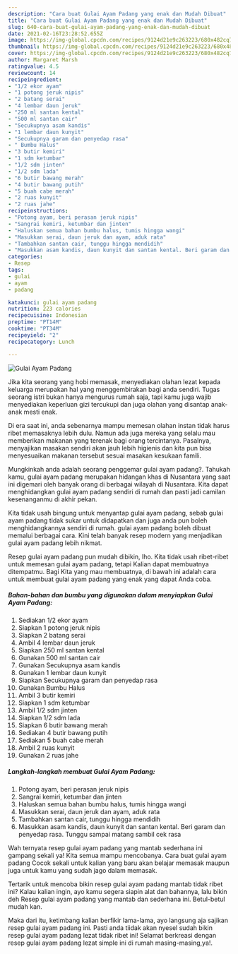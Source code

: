 ```yaml
---
description: "Cara buat Gulai Ayam Padang yang enak dan Mudah Dibuat"
title: "Cara buat Gulai Ayam Padang yang enak dan Mudah Dibuat"
slug: 640-cara-buat-gulai-ayam-padang-yang-enak-dan-mudah-dibuat
date: 2021-02-16T23:28:52.655Z
image: https://img-global.cpcdn.com/recipes/9124d21e9c263223/680x482cq70/gulai-ayam-padang-foto-resep-utama.jpg
thumbnail: https://img-global.cpcdn.com/recipes/9124d21e9c263223/680x482cq70/gulai-ayam-padang-foto-resep-utama.jpg
cover: https://img-global.cpcdn.com/recipes/9124d21e9c263223/680x482cq70/gulai-ayam-padang-foto-resep-utama.jpg
author: Margaret Marsh
ratingvalue: 4.5
reviewcount: 14
recipeingredient:
- "1/2 ekor ayam"
- "1 potong jeruk nipis"
- "2 batang serai"
- "4 lembar daun jeruk"
- "250 ml santan kental"
- "500 ml santan cair"
- "Secukupnya asam kandis"
- "1 lembar daun kunyit"
- "Secukupnya garam dan penyedap rasa"
- " Bumbu Halus"
- "3 butir kemiri"
- "1 sdm ketumbar"
- "1/2 sdm jinten"
- "1/2 sdm lada"
- "6 butir bawang merah"
- "4 butir bawang putih"
- "5 buah cabe merah"
- "2 ruas kunyit"
- "2 ruas jahe"
recipeinstructions:
- "Potong ayam, beri perasan jeruk nipis"
- "Sangrai kemiri, ketumbar dan jinten"
- "Haluskan semua bahan bumbu halus, tumis hingga wangi"
- "Masukkan serai, daun jeruk dan ayam, aduk rata"
- "Tambahkan santan cair, tunggu hingga mendidih"
- "Masukkan asam kandis, daun kunyit dan santan kental. Beri garam dan penyedap rasa. Tunggu sampai matang sambil cek rasa"
categories:
- Resep
tags:
- gulai
- ayam
- padang

katakunci: gulai ayam padang 
nutrition: 223 calories
recipecuisine: Indonesian
preptime: "PT14M"
cooktime: "PT34M"
recipeyield: "2"
recipecategory: Lunch

---
```



![Gulai Ayam Padang](https://img-global.cpcdn.com/recipes/9124d21e9c263223/680x482cq70/gulai-ayam-padang-foto-resep-utama.jpg)

Jika kita seorang yang hobi memasak, menyediakan olahan lezat kepada keluarga merupakan hal yang menggembirakan bagi anda sendiri. Tugas seorang istri bukan hanya mengurus rumah saja, tapi kamu juga wajib menyediakan keperluan gizi tercukupi dan juga olahan yang disantap anak-anak mesti enak.

Di era  saat ini, anda sebenarnya mampu memesan olahan instan tidak harus ribet memasaknya lebih dulu. Namun ada juga mereka yang selalu mau memberikan makanan yang terenak bagi orang tercintanya. Pasalnya, menyajikan masakan sendiri akan jauh lebih higienis dan kita pun bisa menyesuaikan makanan tersebut sesuai masakan kesukaan famili. 



Mungkinkah anda adalah seorang penggemar gulai ayam padang?. Tahukah kamu, gulai ayam padang merupakan hidangan khas di Nusantara yang saat ini digemari oleh banyak orang di berbagai wilayah di Nusantara. Kita dapat menghidangkan gulai ayam padang sendiri di rumah dan pasti jadi camilan kesenanganmu di akhir pekan.

Kita tidak usah bingung untuk menyantap gulai ayam padang, sebab gulai ayam padang tidak sukar untuk didapatkan dan juga anda pun boleh menghidangkannya sendiri di rumah. gulai ayam padang boleh dibuat memalui berbagai cara. Kini telah banyak resep modern yang menjadikan gulai ayam padang lebih nikmat.

Resep gulai ayam padang pun mudah dibikin, lho. Kita tidak usah ribet-ribet untuk memesan gulai ayam padang, tetapi Kalian dapat membuatnya ditempatmu. Bagi Kita yang mau membuatnya, di bawah ini adalah cara untuk membuat gulai ayam padang yang enak yang dapat Anda coba.

<!--inarticleads1-->

##### Bahan-bahan dan bumbu yang digunakan dalam menyiapkan Gulai Ayam Padang:

1. Sediakan 1/2 ekor ayam
1. Siapkan 1 potong jeruk nipis
1. Siapkan 2 batang serai
1. Ambil 4 lembar daun jeruk
1. Siapkan 250 ml santan kental
1. Gunakan 500 ml santan cair
1. Gunakan Secukupnya asam kandis
1. Gunakan 1 lembar daun kunyit
1. Siapkan Secukupnya garam dan penyedap rasa
1. Gunakan  Bumbu Halus
1. Ambil 3 butir kemiri
1. Siapkan 1 sdm ketumbar
1. Ambil 1/2 sdm jinten
1. Siapkan 1/2 sdm lada
1. Siapkan 6 butir bawang merah
1. Sediakan 4 butir bawang putih
1. Sediakan 5 buah cabe merah
1. Ambil 2 ruas kunyit
1. Gunakan 2 ruas jahe




<!--inarticleads2-->

##### Langkah-langkah membuat Gulai Ayam Padang:

1. Potong ayam, beri perasan jeruk nipis
1. Sangrai kemiri, ketumbar dan jinten
1. Haluskan semua bahan bumbu halus, tumis hingga wangi
1. Masukkan serai, daun jeruk dan ayam, aduk rata
1. Tambahkan santan cair, tunggu hingga mendidih
1. Masukkan asam kandis, daun kunyit dan santan kental. Beri garam dan penyedap rasa. Tunggu sampai matang sambil cek rasa




Wah ternyata resep gulai ayam padang yang mantab sederhana ini gampang sekali ya! Kita semua mampu mencobanya. Cara buat gulai ayam padang Cocok sekali untuk kalian yang baru akan belajar memasak maupun juga untuk kamu yang sudah jago dalam memasak.

Tertarik untuk mencoba bikin resep gulai ayam padang mantab tidak ribet ini? Kalau kalian ingin, ayo kamu segera siapin alat dan bahannya, lalu bikin deh Resep gulai ayam padang yang mantab dan sederhana ini. Betul-betul mudah kan. 

Maka dari itu, ketimbang kalian berfikir lama-lama, ayo langsung aja sajikan resep gulai ayam padang ini. Pasti anda tiidak akan nyesel sudah bikin resep gulai ayam padang lezat tidak ribet ini! Selamat berkreasi dengan resep gulai ayam padang lezat simple ini di rumah masing-masing,ya!.

